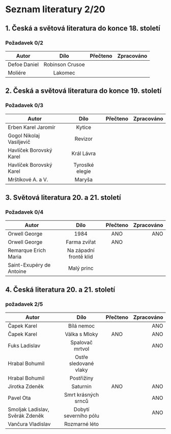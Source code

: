 # Seznam literatury 2/20

## 1. Česká a světová literatura do konce 18. století
###  Požadavek 0/2

|    Autor    | Dílo           | Přečteno | Zpracováno |
| ------------|:--------------:|:--------:|-----------:|
|Defoe Daniel |Robinson Crusoe |          |            |
|Moliére      |Lakomec         |          |            |

## 2. Česká a světová literatura do konce 19. století
### Požadavek 0/3

|    Autor                | Dílo           | Přečteno | Zpracováno |
| ------------------------|:--------------:|:--------:|-----------:|
|Erben Karel Jaromír      |Kytice          |          |            |
|Gogol Nikolaj Vasiljevič |Revizor         |          |            |
|Havlíček Borovský Karel  |Král Lávra      |          |			   |
|Havlíček Borovský Karel  |Tyroslké elegie |          |            |
|Mrštíkové A. a V.        |Maryša          |          |            |

## 3. Světová literatura 20. a 21. století
### Požadavek 0/4

|    Autor                | Dílo                  | Přečteno | Zpracováno |
| ------------------------|:---------------------:|:--------:|-----------:|
|Orwell George            |1984                   |ANO       |ANO         |
|Orwell George            |Farma zvířat           |ANO       |            |
|Remarque Erich Maria     |Na západní frontě klid |          |            |
|Saint-Exupéry de Antoine |Malý princ             |          |            |

## 4. Česká literatura 20. a 21. století
### požadavek 2/5

|    Autor                       | Dílo                 | Přečteno | Zpracováno |
| -------------------------------|:--------------------:|:--------:|-----------:|
|Čapek Karel                     |Bílá nemoc            |          |ANO         |
|Čapek Karel                     |Válka s Mloky         |ANO       |ANO         |
|Fuks Ladislav                   |Spalovač mrtvol       |          |ANO         |
|Hrabal Bohumil                  |Ostře sledované vlaky |          |            |
|Hrabal Bohumil                  |Postřižiny            |          |            |
|Jirotka Zdeněk                  |Saturnin              |ANO       |ANO         |
|Pavel Ota                       |Smrt krásných srnců   |          |ANO         |
|Smoljak Ladislav, Svěrák Zdeněk |Dobytí severního pólu |          |ANO         |
|Vančura Vladislav               |Rozmarné léto         |          |            |

